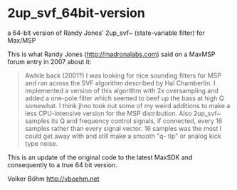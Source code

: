 # 2up_svf_64bit-version
a 64-bit version of Randy Jones' 2up_svf~ (state-variable filter) for Max/MSP

This is what Randy Jones (http://madronalabs.com) said on a MaxMSP forum entry in 2007 about it:
> Awhile back (2001?) I was looking for nice sounding filters for MSP and ran across the SVF algorithm described by Hal Chamberlin. I implemented a version of this algorithm with 2x oversampling and added a one-pole filter which seemed to beef up the bass at high Q somewhat. I think jhno took out some of my weird additions to make a less CPU-intensive version for the MSP distribution. Also 2up_svf~ samples its Q and frequency control signals, if connected, every 16 samples rather than every signal vector. 16 samples was the most I could get away with and still make a smooth "q- tip" or analog kick type noise.





This is an update of the original code to the latest MaxSDK and consequently to a true 64 bit version.

Volker Böhm
http://vboehm.net


